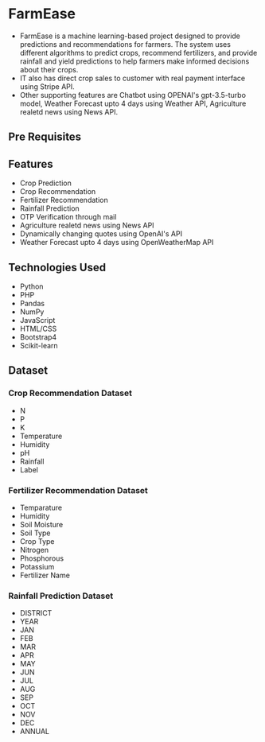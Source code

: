 # FarmEase

- FarmEase  is a machine learning-based project designed to provide predictions and recommendations for farmers. The system uses different algorithms to predict crops, recommend fertilizers, and provide rainfall and yield predictions to help farmers make informed decisions about their crops.
- IT also has direct crop sales to customer with real payment interface using Stripe API.
- Other supporting features are Chatbot using OPENAI's gpt-3.5-turbo model, Weather Forecast upto 4 days using Weather API, Agriculture realetd news using News API.

## Pre Requisites

## Features
- Crop Prediction
- Crop Recommendation
- Fertilizer Recommendation
- Rainfall Prediction
- OTP Verification through mail
- Agriculture realetd news using News API
- Dynamically changing quotes using OpenAI's API
- Weather Forecast upto 4 days using OpenWeatherMap API



## Technologies Used
- Python
- PHP
- Pandas
- NumPy
- JavaScript
- HTML/CSS
- Bootstrap4
- Scikit-learn

## Dataset
### Crop Recommendation Dataset
- N
- P
- K
- Temperature
- Humidity
- pH
- Rainfall
- Label

### Fertilizer Recommendation Dataset
- Temparature
- Humidity
- Soil Moisture
- Soil Type
- Crop Type
- Nitrogen
- Phosphorous
- Potassium
- Fertilizer Name

### Rainfall Prediction Dataset
- DISTRICT
- YEAR
- JAN
- FEB
- MAR
- APR
- MAY
- JUN
- JUL
- AUG
- SEP
- OCT
- NOV
- DEC
- ANNUAL

